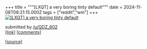 +++
title = """[LXQT] a very boring tinty default"""
date = 2024-11-08T08:21:15.000Z
tags = ["reddit","wm"]
+++
[![[LXQT] a very boring tinty default](https://preview.redd.it/7eoyx4ai0nzd1.png?width=640&crop=smart&auto=webp&s=9672780741c02d2315917941732b15ddbded1d22 "[LXQT] a very boring tinty default")](https://www.reddit.com/r/unixporn/comments/1gmdu1y/lxqt_a_very_boring_tinty_default/)

submitted by [/u/QDZ\_602](https://www.reddit.com/user/QDZ_602)  
[\[link\]](https://i.redd.it/7eoyx4ai0nzd1.png) [\[comments\]](https://www.reddit.com/r/unixporn/comments/1gmdu1y/lxqt_a_very_boring_tinty_default/)

[[source]](https://www.reddit.com/r/unixporn/comments/1gmdu1y/lxqt_a_very_boring_tinty_default/)
